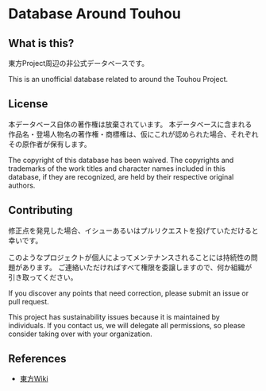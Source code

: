 # Database Around Touhou

## What is this?

東方Project周辺の非公式データベースです。

This is an unofficial database related to around the Touhou Project.

## License

本データベース自体の著作権は放棄されています。
本データベースに含まれる作品名・登場人物名の著作権・商標権は、仮にこれが認められた場合、それぞれその原作者が保有します。

The copyright of this database has been waived.
The copyrights and trademarks of the work titles and character names included in this database, if they are recognized, are held by their respective original authors.

## Contributing

修正点を発見した場合、イシューあるいはプルリクエストを投げていただけると幸いです。

このようなプロジェクトが個人によってメンテナンスされることには持続性の問題があります。
ご連絡いただければすべて権限を委譲しますので、何か組織が引き取ってください。

If you discover any points that need correction, please submit an issue or pull request.

This project has sustainability issues because it is maintained by individuals.
If you contact us, we will delegate all permissions, so please consider taking over with your organization.

## References

- [東方Wiki](http://thwiki.info/)
